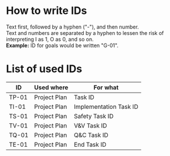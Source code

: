<h1>How to write IDs</h1>
Text first, followed by a hyphen ("-"), and then number. <br>
Text and numbers are separated by a hyphen to lessen the risk of interpreting I as 1, O as 0, and so on.<br>
<b>Example:</b> ID for goals would be written "G-01".

<h1>List of used IDs</h1>

| ID | Used where | For what |
| -- | ---------- | -------- |
| TP-01 | Project Plan | Task ID |
| TI-01 | Project Plan | Implementation Task ID |
| TS-01 | Project Plan | Safety Task ID |
| TV-01 | Project Plan | V&V Task ID |
| TQ-01 | Project Plan | Q&C Task ID |
| TE-01 | Project Plan | End Task ID |